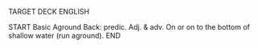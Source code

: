 TARGET DECK
ENGLISH

START
Basic
Aground
Back: predic. Adj. & adv. On or on to the bottom of shallow water (run aground).
END
